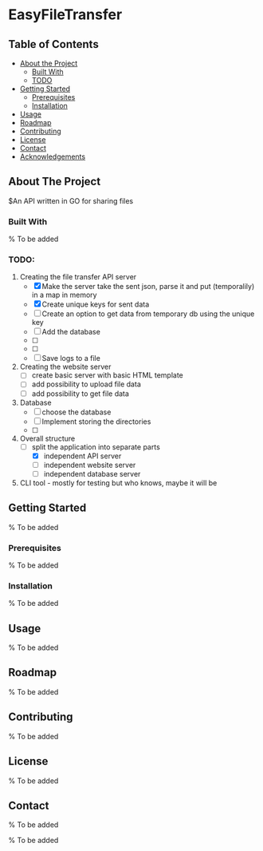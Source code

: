 # EasyFileTransfer

<!--
repo name: EasyFileTransfer
description: An API written in GO for sharing files
github name:  Basileus1990
link: https://github.com/Basileus1990/EasyFileTransfer
logo path: NOLOGO
email: pawelb021@gmail.com
-->

<!-- PROJECT SHIELDS -->
<!-- [![Contributors][contributors-shield]][contributors-url] -->
<!-- [![Forks][forks-shield]][forks-url] -->
<!-- [![Stargazers][stars-shield]][stars-url] -->
<!-- [![Issues][issues-shield]][issues-url] -->
<!-- [![MIT License][license-shield]][license-url] -->
<!-- [![LinkedIn][linkedin-shield]][linkedin-url] -->



<!-- PROJECT LOGO -->
<!-- NOLOGO -->

<!-- TABLE OF CONTENTS -->
## Table of Contents

* [About the Project](#about-the-project)
    * [Built With](#built-with)
    * [TODO](#TODO)
* [Getting Started](#getting-started)
    * [Prerequisites](#prerequisites)
    * [Installation](#installation)
* [Usage](#usage)
* [Roadmap](#roadmap)
* [Contributing](#contributing)
* [License](#license)
* [Contact](#contact)
* [Acknowledgements](#acknowledgements)



<!-- ABOUT THE PROJECT -->
## About The Project

$An API written in GO for sharing files

### Built With
% To be added

### TODO:
1. Creating the file transfer API server
    * [X] Make the server take the sent json, parse it and put (temporalily) in a map in memory
    * [X] Create unique keys for sent data
    * [ ] Create an option to get data from temporary db using the unique key
    * [ ] Add the database
    * [ ] 
    * [ ] 
    * [ ] Save logs to a file

2. Creating the website server
    * [ ] create basic server with basic HTML template
    * [ ] add possibility to upload file data
    * [ ] add possibility to get file data

3. Database
    * [ ] choose the database
    * [ ] Implement storing the directories
    * [ ] 

4. Overall structure
    * [ ] split the application into separate parts
        * [X] independent API server
        * [ ] independent website server
        * [ ] independent database server

5. CLI tool - mostly for testing but who knows, maybe it will be 




<!-- GETTING STARTED -->
## Getting Started
% To be added

### Prerequisites
% To be added

### Installation
% To be added

<!-- USAGE EXAMPLES -->
## Usage
% To be added


<!-- ROADMAP -->
## Roadmap
% To be added



<!-- CONTRIBUTING -->
## Contributing
% To be added



<!-- LICENSE -->
## License
% To be added



<!-- CONTACT -->
## Contact
% To be added



<!-- MARKDOWN LINKS & IMAGES -->
<!-- https://www.markdownguide.org/basic-syntax/#reference-style-links -->
% To be added

